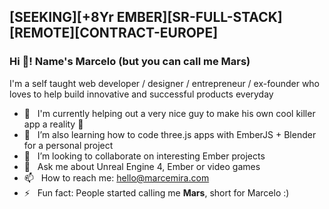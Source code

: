 ## [SEEKING][+8Yr EMBER][SR-FULL-STACK][REMOTE][CONTRACT-EUROPE]

### Hi 👋! Name's Marcelo (but you can call me Mars) 

I'm a self taught web developer / designer / entrepreneur / ex-founder who loves to help build innovative and successful products everyday

- 🔭 &nbsp; I'm currently helping out a very nice guy to make his own cool killer app a reality :rocket:
- 🌱 &nbsp; I’m also learning how to code three.js apps with EmberJS + Blender for a personal project
- 🐹 &nbsp; I’m looking to collaborate on interesting Ember projects
- 💬 &nbsp; Ask me about Unreal Engine 4, Ember or video games
- 📫 &nbsp; How to reach me: hello@marcemira.com
- ⚡ &nbsp; Fun fact: People started calling me **Mars**, short for Marcelo :)
